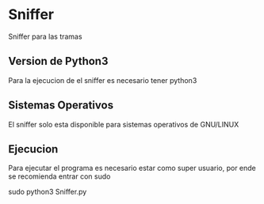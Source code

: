 # Sniffer
Sniffer para las tramas

## Version de Python3
Para la ejecucion de el sniffer es necesario tener python3

## Sistemas Operativos
El sniffer solo esta disponible para sistemas operativos de GNU/LINUX

## Ejecucion
Para ejecutar el programa es necesario estar como super usuario, por ende se recomienda entrar con sudo

sudo python3 Sniffer.py

